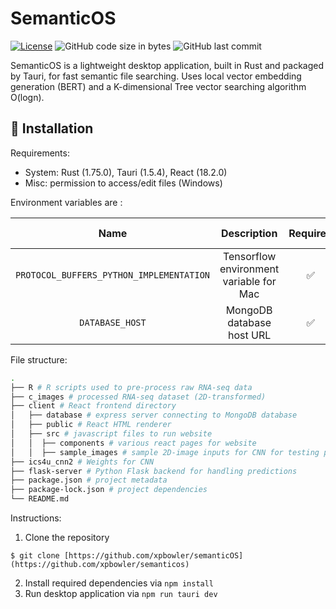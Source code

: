# SemanticOS

[![License](https://img.shields.io/badge/license-MIT-green)](LICENSE.md)
![GitHub code size in bytes](https://img.shields.io/github/languages/code-size/xpbowler/semanticOS.svg)
![GitHub last commit](https://img.shields.io/github/last-commit/xpbowler/semanticOS)

SemanticOS is a lightweight desktop application, built in Rust and packaged by Tauri, for fast semantic file searching. Uses local vector embedding generation (BERT) and a K-dimensional Tree vector searching algorithm O(logn).

## 🔨 Installation

Requirements: 
* System: Rust (1.75.0), Tauri (1.5.4), React (18.2.0)
* Misc: permission to access/edit files (Windows)

Environment variables are :

|        Name         |               Description               | Required | Default value |                   Limitations                    |
|:-------------------:|:---------------------------------------:|:--------:|:-------------:|:------------------------------------------------:|
|`PROTOCOL_BUFFERS_PYTHON_IMPLEMENTATION`   |  Tensorflow environment variable for Mac |    ✅     |       ❌       |  Set to `python`  |
|   `DATABASE_HOST`   |        MongoDB database host URL        |    ✅     |       ❌       |              Can't be empty string               |

File structure:

```bash
.
├── R # R scripts used to pre-process raw RNA-seq data
├── c_images # processed RNA-seq dataset (2D-transformed)
├── client # React frontend directory
│   ├── database # express server connecting to MongoDB database
│   ├── public # React HTML renderer
│   ├── src # javascript files to run website
│   │  ├── components # various react pages for website
│   │  ├── sample_images # sample 2D-image inputs for CNN for testing purposes
├── ics4u_cnn2 # Weights for CNN
├── flask-server # Python Flask backend for handling predictions
├── package.json # project metadata
├── package-lock.json # project dependencies
└── README.md 

```

Instructions:
1. Clone the repository
```
$ git clone [https://github.com/xpbowler/semanticOS](https://github.com/xpbowler/semanticos)
```
2. Install required dependencies via ```npm install```
4. Run desktop application via ```npm run tauri dev```
